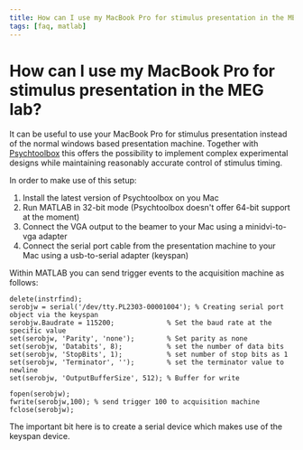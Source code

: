 ```yaml
---
title: How can I use my MacBook Pro for stimulus presentation in the MEG lab?
tags: [faq, matlab]
---
```


# How can I use my MacBook Pro for stimulus presentation in the MEG lab?

It can be useful to use your MacBook Pro for stimulus presentation instead of the normal windows based presentation machine. Together with [Psychtoolbox](http://psychtoolbox.org/wikka.php?wakka=HomePage) this offers the possibility to implement complex experimental designs while maintaining reasonably accurate control of stimulus timing.

In order to make use of this setup:

1.  Install the latest version of Psychtoolbox on you Mac
2.  Run MATLAB in 32-bit mode (Psychtoolbox doesn't offer 64-bit support at the moment)
3.  Connect the VGA output to the beamer to your Mac using a minidvi-to-vga adapter
4.  Connect the serial port cable from the presentation machine to your Mac using a usb-to-serial adapter (keyspan)

Within MATLAB you can send trigger events to the acquisition machine as follows:

    delete(instrfind);
    serobjw = serial('/dev/tty.PL2303-00001004'); % Creating serial port object via the keyspan
    serobjw.Baudrate = 115200;             % Set the baud rate at the specific value
    set(serobjw, 'Parity', 'none');        % Set parity as none
    set(serobjw, 'Databits', 8);           % set the number of data bits
    set(serobjw, 'StopBits', 1);           % set number of stop bits as 1
    set(serobjw, 'Terminator', '');        % set the terminator value to newline
    set(serobjw, 'OutputBufferSize', 512); % Buffer for write

    fopen(serobjw);
    fwrite(serobjw,100); % send trigger 100 to acquisition machine
    fclose(serobjw);

The important bit here is to create a serial device which makes use of the keyspan device.
